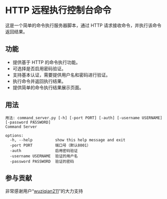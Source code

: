 # HTTP 远程执行控制台命令

这是一个简单的命令执行服务器脚本，通过 HTTP 请求接收命令，并执行该命令返回结果。

## 功能

- 提供基于 HTTP 的命令执行功能。
- 可选择是否启用密码验证。
- 支持基本认证，需要提供用户名和密码进行验证。
- 执行命令并返回执行结果。
- 提供简单的命令执行结果展示页面。

## 用法

```shell
用法: command_server.py [-h] [-port PORT] [-auth] [-username USERNAME] [-password PASSWORD]
Command Server

options:
  -h, --help          show this help message and exit
  -port PORT          端口号（默认8001）
  -auth               启用密码验证
  -username USERNAME  验证的用户名
  -password PASSWORD  验证的密码
```

## 参与贡献
非常感谢用户“[wuziqian211](https://space.bilibili.com/425503913)”的大力支持
